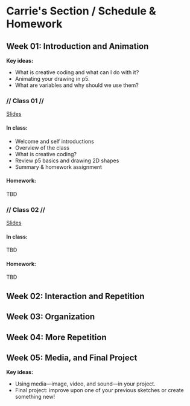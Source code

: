 # Carrie's Section / Schedule & Homework

## Week 01: Introduction and Animation
**Key ideas:**
* What is creative coding and what can I do with it?
* Animating your drawing in p5.
* What are variables and why should we use them?

### // Class 01 //
[Slides](https://docs.google.com/presentation/d/1bOabhQZPJqxnZ1wRwKZHRhhmFoM6-KblXgFBEwlqyK8/edit?usp=sharing)

#### In class:
* Welcome and self introductions
* Overview of the class
* What is creative coding?
* Review p5 basics and drawing 2D shapes
* Summary & homework assignment

#### Homework:
TBD

### // Class 02 //
[Slides](https://docs.google.com/presentation/d/17YgYC0uraEGy-h3lh8HEXQG1tDPRMLOF84Eevho1-Uw/edit?usp=sharing)

#### In class:
TBD

#### Homework:
TBD

## Week 02: Interaction and Repetition

## Week 03: Organization

## Week 04: More Repetition

## Week 05: Media, and Final Project
**Key ideas:**
* Using media—image, video, and sound—in your project.
* Final project: improve upon one of your previous sketches or create something new!
